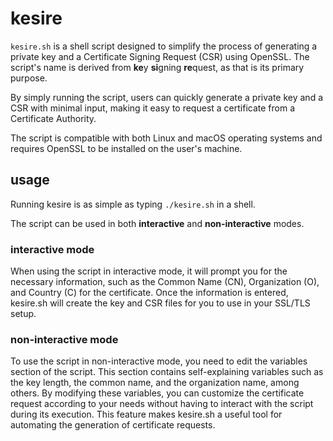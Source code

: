 # kesire
`kesire.sh` is a shell script designed to simplify the process of generating a private key and a Certificate Signing Request (CSR) using OpenSSL. The script's name is derived from **ke**y **si**gning **re**quest, as that is its primary purpose.

By simply running the script, users can quickly generate a private key and a CSR with minimal input, making it easy to request a certificate from a Certificate Authority.

The script is compatible with both Linux and macOS operating systems and requires OpenSSL to be installed on the user's machine.

## usage
Running kesire is as simple as typing `./kesire.sh` in a shell.

The script can be used in both **interactive** and **non-interactive** modes.

### interactive mode
When using the script in interactive mode, it will prompt you for the necessary information, such as the Common Name (CN), Organization (O), and Country (C) for the certificate. Once the information is entered, kesire.sh will create the key and CSR files for you to use in your SSL/TLS setup.


### non-interactive mode
To use the script in non-interactive mode, you need to edit the variables section of the script. This section contains self-explaining variables such as the key length, the common name, and the organization name, among others. By modifying these variables, you can customize the certificate request according to your needs without having to interact with the script during its execution. This feature makes kesire.sh a useful tool for automating the generation of certificate requests.
